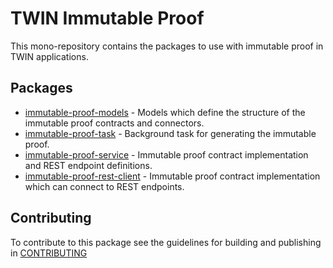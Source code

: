 # TWIN Immutable Proof

This mono-repository contains the packages to use with immutable proof in TWIN applications.

## Packages

- [immutable-proof-models](packages/immutable-proof-models/README.md) - Models which define the structure of the immutable proof contracts and connectors.
- [immutable-proof-task](packages/immutable-proof-task/README.md) - Background task for generating the immutable proof.
- [immutable-proof-service](packages/immutable-proof-service/README.md) - Immutable proof contract implementation and REST endpoint definitions.
- [immutable-proof-rest-client](packages/immutable-proof-rest-client/README.md) - Immutable proof contract implementation which can connect to REST endpoints.

## Contributing

To contribute to this package see the guidelines for building and publishing in [CONTRIBUTING](./CONTRIBUTING.md)
